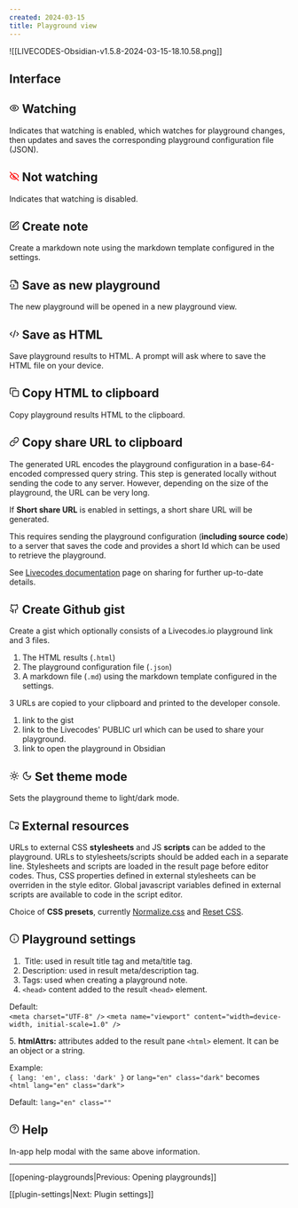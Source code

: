 ```yaml
---
created: 2024-03-15
title: Playground view
---
```


![[LIVECODES-Obsidian-v1.5.8-2024-03-15-18.10.58.png]]

## Interface



<h2><svg xmlns="http://www.w3.org/2000/svg" width="18" height="18" viewBox="0 0 24 24" fill="none" stroke="currentColor" stroke-width="2" stroke-linecap="round" stroke-linejoin="round" class="lucide lucide-eye"><path d="M2 12s3-7 10-7 10 7 10 7-3 7-10 7-10-7-10-7Z"/><circle cx="12" cy="12" r="3"/></svg> Watching</h2>

Indicates that watching is enabled, which watches for playground changes, then updates and saves the corresponding playground configuration file (JSON).

<h2><svg xmlns="http://www.w3.org/2000/svg" width="18" height="18" viewBox="0 0 24 24" fill="none" stroke="red" stroke-width="2" stroke-linecap="round" stroke-linejoin="round" class="lucide lucide-eye-off"><path d="M9.88 9.88a3 3 0 1 0 4.24 4.24"/><path d="M10.73 5.08A10.43 10.43 0 0 1 12 5c7 0 10 7 10 7a13.16 13.16 0 0 1-1.67 2.68"/><path d="M6.61 6.61A13.526 13.526 0 0 0 2 12s3 7 10 7a9.74 9.74 0 0 0 5.39-1.61"/><line x1="2" x2="22" y1="2" y2="22"/></svg> Not watching</h2>

Indicates that watching is disabled.                                                                                                   

<h2><svg xmlns="http://www.w3.org/2000/svg" width="18" height="18" viewBox="0 0 24 24" fill="none" stroke="currentColor" stroke-width="2" stroke-linecap="round" stroke-linejoin="round" class="lucide lucide-square-pen"><path d="M12 3H5a2 2 0 0 0-2 2v14a2 2 0 0 0 2 2h14a2 2 0 0 0 2-2v-7"/><path d="M18.375 2.625a2.121 2.121 0 1 1 3 3L12 15l-4 1 1-4Z"/></svg> Create note</h2>

Create a markdown note using the markdown template configured in the settings.

<h2><svg xmlns="http://www.w3.org/2000/svg" width="18" height="18" viewBox="0 0 24 24" fill="none" stroke="currentColor" stroke-width="2" stroke-linecap="round" stroke-linejoin="round" class="lucide lucide-file-code-2"><path d="M4 22h14a2 2 0 0 0 2-2V7l-5-5H6a2 2 0 0 0-2 2v4"/><path d="M14 2v4a2 2 0 0 0 2 2h4"/><path d="m5 12-3 3 3 3"/><path d="m9 18 3-3-3-3"/></svg> Save as new playground</h2>

The new playground will be opened in a new playground view.

<h2><svg xmlns="http://www.w3.org/2000/svg" width="18" height="18" viewBox="0 0 24 24" fill="none" stroke="currentColor" stroke-width="2" stroke-linecap="round" stroke-linejoin="round" class="lucide lucide-code-xml"><path d="m18 16 4-4-4-4"/><path d="m6 8-4 4 4 4"/><path d="m14.5 4-5 16"/></svg> Save as HTML</h2>

Save playground results to HTML. A prompt will ask where to save the HTML file on your device.

<h2><svg xmlns="http://www.w3.org/2000/svg" width="18" height="18" viewBox="0 0 24 24" fill="none" stroke="currentColor" stroke-width="2" stroke-linecap="round" stroke-linejoin="round" class="lucide lucide-copy"><rect width="14" height="14" x="8" y="8" rx="2" ry="2"/><path d="M4 16c-1.1 0-2-.9-2-2V4c0-1.1.9-2 2-2h10c1.1 0 2 .9 2 2"/></svg> Copy HTML to clipboard</h2>

Copy playground results HTML to the clipboard.




<h2><svg xmlns="http://www.w3.org/2000/svg" width="18" height="18" viewBox="0 0 24 24" fill="none" stroke="currentColor" stroke-width="2" stroke-linecap="round" stroke-linejoin="round" class="lucide lucide-link"><path d="M10 13a5 5 0 0 0 7.54.54l3-3a5 5 0 0 0-7.07-7.07l-1.72 1.71"/><path d="M14 11a5 5 0 0 0-7.54-.54l-3 3a5 5 0 0 0 7.07 7.07l1.71-1.71"/></svg> Copy share URL to clipboard</h2>

The generated URL encodes the playground configuration in a base-64-encoded compressed query string. This step is generated locally without sending the code to any server. However, depending on the size of the playground, the URL can be very long.

If **Short share URL** is enabled in settings, a short share URL will be generated.

This requires sending the playground configuration (**including source code**) to a server that saves the code and provides a short Id which can be used to retrieve the playground.

See [Livecodes documentation](https://livecodes.io/docs/features/share) page on sharing for further up-to-date details.


<h2><svg xmlns="http://www.w3.org/2000/svg" width="18" height="18" viewBox="0 0 24 24" fill="none" stroke="currentColor" stroke-width="2" stroke-linecap="round" stroke-linejoin="round" class="lucide lucide-github"><path d="M15 22v-4a4.8 4.8 0 0 0-1-3.5c3 0 6-2 6-5.5.08-1.25-.27-2.48-1-3.5.28-1.15.28-2.35 0-3.5 0 0-1 0-3 1.5-2.64-.5-5.36-.5-8 0C6 2 5 2 5 2c-.3 1.15-.3 2.35 0 3.5A5.403 5.403 0 0 0 4 9c0 3.5 3 5.5 6 5.5-.39.49-.68 1.05-.85 1.65-.17.6-.22 1.23-.15 1.85v4"/><path d="M9 18c-4.51 2-5-2-7-2"/></svg> Create Github gist</h2>

Create a gist which optionally consists of a Livecodes.io playground link and 3 files.

1. The HTML results (`.html`)
2. The playground configuration file (`.json`)
3. A markdown file (`.md`) using the markdown template configured in the settings.

3 URLs are copied to your clipboard and printed to the developer console.

1. link to the gist
2. link to the Livecodes' PUBLIC url which can be used to share your playground.
3. link to open the playground in Obsidian

<h2><svg xmlns="http://www.w3.org/2000/svg" width="18" height="18" viewBox="0 0 24 24" fill="none" stroke="currentColor" stroke-width="2" stroke-linecap="round" stroke-linejoin="round" class="lucide lucide-sun"><circle cx="12" cy="12" r="4"/><path d="M12 2v2"/><path d="M12 20v2"/><path d="m4.93 4.93 1.41 1.41"/><path d="m17.66 17.66 1.41 1.41"/><path d="M2 12h2"/><path d="M20 12h2"/><path d="m6.34 17.66-1.41 1.41"/><path d="m19.07 4.93-1.41 1.41"/></svg> <svg xmlns="http://www.w3.org/2000/svg" width="18" height="18" viewBox="0 0 24 24" fill="none" stroke="currentColor" stroke-width="2" stroke-linecap="round" stroke-linejoin="round" class="lucide lucide-moon"><path d="M12 3a6 6 0 0 0 9 9 9 9 0 1 1-9-9Z"/></svg> Set theme mode</h2>

Sets the playground theme to light/dark mode.

<h2>
  <svg
    xmlns="http://www.w3.org/2000/svg"
    width="18"
    height="18"
    viewBox="0 0 24 24"
    fill="none"
    stroke="currentColor"
    stroke-width="2"
    stroke-linecap="round"
    stroke-linejoin="round"
    class="lucide lucide-folder-cog">
    <circle cx="18" cy="18" r="3" />
    <path
      d="M10.3 20H4a2 2 0 0 1-2-2V5a2 2 0 0 1 2-2h3.9a2 2 0 0 1 1.69.9l.81 1.2a2 2 0 0 0 1.67.9H20a2 2 0 0 1 2 2v3.3" />
    <path d="m21.7 19.4-.9-.3" />
    <path d="m15.2 16.9-.9-.3" />
    <path d="m16.6 21.7.3-.9" />
    <path d="m19.1 15.2.3-.9" />
    <path d="m19.6 21.7-.4-1" />
    <path d="m16.8 15.3-.4-1" />
    <path d="m14.3 19.6 1-.4" />
    <path d="m20.7 16.8 1-.4" />
  </svg>
  External resources
</h2>


URLs to external CSS **stylesheets** and JS **scripts** can be added to the playground. URLs to stylesheets/scripts should be added each in a separate line. Stylesheets and scripts are loaded in the result page before editor codes. Thus, CSS properties defined in external stylesheets can be overriden in the style editor. Global javascript variables defined in external scripts are available to code in the script editor.

Choice of **CSS presets**, currently [Normalize.css](https://necolas.github.io/normalize.css/) and [Reset CSS](https://meyerweb.com/eric/tools/css/reset/).

<h2>
  <svg xmlns="http://www.w3.org/2000/svg" width="18" height="18" viewBox="0 0 24 24" fill="none" stroke="currentColor" stroke-width="2" stroke-linecap="round" stroke-linejoin="round" class="lucide lucide-info"><circle cx="12" cy="12" r="10" /><path d="M12 16v-4" /><path d="M12 8h.01" /></svg>
  Playground settings
</h2>

1.  Title: used in result title tag and meta/title tag.
2. Description: used in result meta/description tag.
3. Tags: used when creating a playground note.
4. `<head>` content added to the result `<head>` element.

Default:  
`<meta charset="UTF-8" />`
`<meta name="viewport" content="width=device-width, initial-scale=1.0" />`

5. **htmlAttrs:** attributes added to the result pane `<html>` element. It can be an object or a string.

Example:  
`{ lang: 'en', class: 'dark' }` or `lang="en" class="dark"` 
becomes  
`<html lang="en" class="dark">`

Default: `lang="en" class=""`


<h2>
  <svg xmlns="http://www.w3.org/2000/svg" width="18" height="18" viewBox="0 0 24 24" fill="none" stroke="currentColor" stroke-width="2" stroke-linecap="round" stroke-linejoin="round" class="lucide lucide-circle-help"><circle cx="12" cy="12" r="10" /><path d="M9.09 9a3 3 0 0 1 5.83 1c0 2-3 3-3 3" /><path d="M12 17h.01" /></svg>
  Help
</h2>


In-app help modal with the same above information.



---

[[opening-playgrounds|Previous: Opening playgrounds]]

[[plugin-settings|Next: Plugin settings]]
